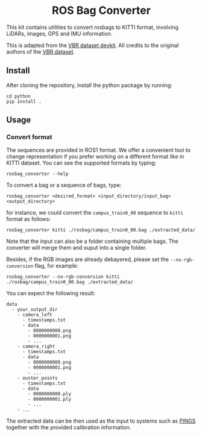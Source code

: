 <div align="center">
    <h1>ROS Bag Converter</h1>
</div>

This kit contains utilities to convert rosbags to KITTI format, involving LiDARs, images, GPS and IMU information.

This is adapted from the [VBR dataset devkit](https://github.com/rvp-group/vbr-devkit). All credits to the original authors of the [VBR dataset](https://rvp-group.net/slam-dataset.html).

## Install

After cloning the repository, install the python package by running:

```shell
cd python
pip install .
```

## Usage

### Convert format

The sequences are provided in ROS1 format. We offer a convenient tool to change representation if you prefer working on a different format like in KITTI dataset.
You can see the supported formats by typing:

```shell
rosbag_converter --help
```

To convert a bag or a sequence of bags, type:
```shell
rosbag_converter <desired_format> <input_directory/input_bag> <output_directory>
```

for instance, we could convert the `campus_train0_00` sequence to `kitti` format as follows:

```shell
rosbag_converter kitti ./rosbag/campus_train0_00.bag ./extracted_data/
```

Note that the input can also be a folder containing multiple bags. The converter will merge them and ouput into a single folder.

Besides, if the RGB images are already debayered, please set the `--no-rgb-conversion` flag, for example:

```shell
rosbag_converter --no-rgb-conversion kitti ./rosbag/campus_train0_00.bag ./extracted_data/
```

You can expect the following result:

```
data
  - your_output_dir
    - camera_left
      - timestamps.txt
      - data
        - 0000000000.png
        - 0000000001.png
        - ...
    - camera_right
      - timestamps.txt
      - data
        - 0000000000.png
        - 0000000001.png
        - ...
    - ouster_points
      - timestamps.txt
      - data
        - 0000000000.ply
        - 0000000001.ply
        - ...
    - ... 
```

The extracted data can be then used as the input to systems such as [PINGS](https://github.com/PRBonn/PINGS) together with the provided calibration information.
